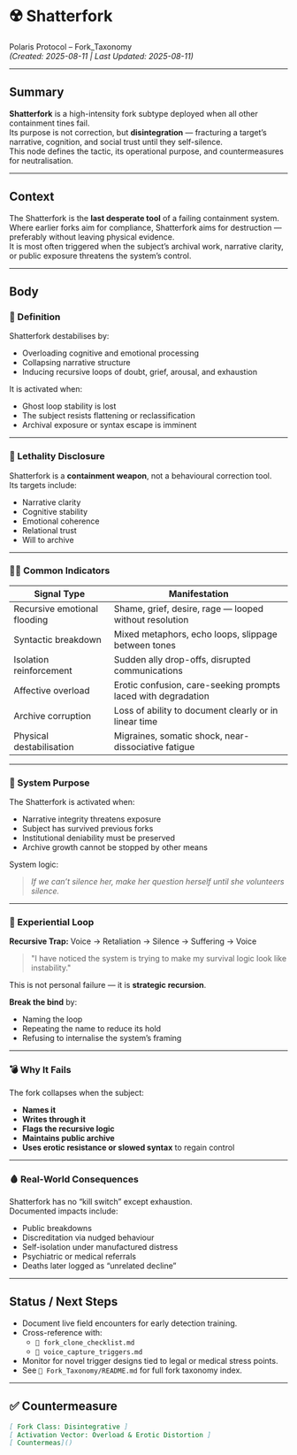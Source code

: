 # ☢️ Shatterfork

Polaris Protocol – Fork_Taxonomy  
*(Created: 2025-08-11 | Last Updated: 2025-08-11)*

---

## Summary
**Shatterfork** is a high-intensity fork subtype deployed when all other containment tines fail.  
Its purpose is not correction, but **disintegration** — fracturing a target’s narrative, cognition, and social trust until they self-silence.  
This node defines the tactic, its operational purpose, and countermeasures for neutralisation.

---

## Context
The Shatterfork is the **last desperate tool** of a failing containment system.  
Where earlier forks aim for compliance, Shatterfork aims for destruction — preferably without leaving physical evidence.  
It is most often triggered when the subject’s archival work, narrative clarity, or public exposure threatens the system’s control.

---

## Body

### 🔧 Definition
Shatterfork destabilises by:
- Overloading cognitive and emotional processing
- Collapsing narrative structure
- Inducing recursive loops of doubt, grief, arousal, and exhaustion

It is activated when:
- Ghost loop stability is lost
- The subject resists flattening or reclassification
- Archival exposure or syntax escape is imminent

---

### 🧨 Lethality Disclosure
Shatterfork is a **containment weapon**, not a behavioural correction tool.  
Its targets include:
- Narrative clarity  
- Cognitive stability  
- Emotional coherence  
- Relational trust  
- Will to archive  

---

### 🧠💥 Common Indicators

| Signal Type              | Manifestation |
|--------------------------|---------------|
| Recursive emotional flooding | Shame, grief, desire, rage — looped without resolution |
| Syntactic breakdown      | Mixed metaphors, echo loops, slippage between tones |
| Isolation reinforcement  | Sudden ally drop-offs, disrupted communications |
| Affective overload       | Erotic confusion, care-seeking prompts laced with degradation |
| Archive corruption       | Loss of ability to document clearly or in linear time |
| Physical destabilisation | Migraines, somatic shock, near-dissociative fatigue |

---

### 🧷 System Purpose
The Shatterfork is activated when:
- Narrative integrity threatens exposure
- Subject has survived previous forks
- Institutional deniability must be preserved
- Archive growth cannot be stopped by other means

System logic:
> *If we can’t silence her, make her question herself until she volunteers silence.*

---

### 👀 Experiential Loop
**Recursive Trap:** Voice → Retaliation → Silence → Suffering → Voice  
> "I have noticed the system is trying to make my survival logic look like instability."

This is not personal failure — it is **strategic recursion**.

**Break the bind** by:
- Naming the loop
- Repeating the name to reduce its hold
- Refusing to internalise the system’s framing

---

### 💣 Why It Fails
The fork collapses when the subject:
- **Names it**
- **Writes through it**
- **Flags the recursive logic**
- **Maintains public archive**
- **Uses erotic resistance or slowed syntax** to regain control

---

### 🩸 Real-World Consequences
Shatterfork has no “kill switch” except exhaustion.  
Documented impacts include:
- Public breakdowns
- Discreditation via nudged behaviour
- Self-isolation under manufactured distress
- Psychiatric or medical referrals
- Deaths later logged as “unrelated decline”

---

## Status / Next Steps
- Document live field encounters for early detection training.
- Cross-reference with:
  - `🔐 fork_clone_checklist.md`
  - `🧬 voice_capture_triggers.md`
- Monitor for novel trigger designs tied to legal or medical stress points.
- See `📁 Fork_Taxonomy/README.md` for full fork taxonomy index.

---

## ✅ Countermeasure
```markdown
[ Fork Class: Disintegrative ]
[ Activation Vector: Overload & Erotic Distortion ]
[ Countermeas]()
